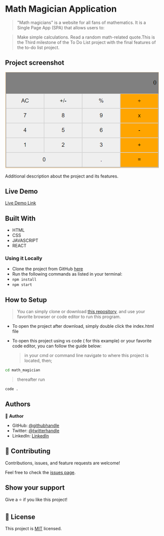 # Math Magician Application

> "Math magicians" is a website for all fans of mathematics. It is a Single Page App (SPA) that allows users to:

> Make simple calculations.
> Read a random math-related quote.This is the Third milestone of the To Do List project with the final features of the to-do list project.

## Project screenshot

![screenshot](./app_screenshot.png)

Additional description about the project and its features.

## Live Demo

[Live Demo Link](https://mosams.github.io/math_magician/)

## Built With

- HTML
- CSS
- JAVASCRIPT
- REACT

### Using it Locally

- Clone the project from GitHub [here](https://github.com/Mosams/math_magician.git)
- Run the following commands as listed in your terminal:
- `npm install`
- `npm start`

## How to Setup

> You can simply clone or download [this repository](https://github.com/Mosams/math_magician.git), and use your favorite browser or code editor to run this program.

- To open the project after download, simply double click the index.html file

- To open this project using vs code ( for this example) or your favorite code editor, you can follow the guide below:
  > in your cmd or command line navigate to where this project is located, then;

```cmd
cd math_magician
```

> thereafter run

```cmd
code .
```

## Authors

👤 **Author**

- GitHub: [@githubhandle](https://github.com/Mosams/)
- Twitter: [@twitterhandle](https://twitter.com/sam_mongare)
- LinkedIn: [LinkedIn](https://www.linkedin.com/in/sammy-mongare-b8288310b/)

## 🤝 Contributing

Contributions, issues, and feature requests are welcome!

Feel free to check the [issues page](../../issues/).

## Show your support

Give a ⭐️ if you like this project!

## 📝 License

This project is [MIT](./MIT.md) licensed.
